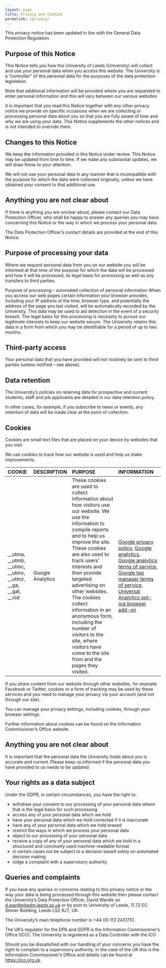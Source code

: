 ```yaml
---
layout: page
title: Privacy and Cookies
permalink: /privacy/
---
```


This privacy notice has been updated in line with the General Data Protection Regulation.

## Purpose of this Notice

This Notice tells you how the University of Leeds (University) will collect and use your personal data when you access this website. The University is a “controller” of this personal data for the purposes of the data protection legislation.

Note that additional information will be provided where you are requested to enter personal information and this will vary between our various websites

It is important that you read this Notice together with any other privacy notice we provide on specific occasions when we are collecting or processing personal data about you so that you are fully aware of how and why we are using your data. This Notice supplements the other notices and is not intended to override them.

## Changes to this Notice

We keep the information provided in this Notice under review. This Notice may be updated from time to time. If we make any substantial updates, we will draw these to your attention.

We will not use your personal data in any manner that is incompatible with the purpose for which the data were collected originally, unless we have obtained your consent to that additional use.

## Anything you are not clear about

If there is anything you are unclear about, please contact our Data Protection Officer, who shall be happy to answer any queries you may have concerning this Notice or the way in which we process your personal data.

The Data Protection Officer’s contact details are provided at the end of this Notice.

## Purpose of processing your data

Where we request personal data from you on our website you will be informed at that time of the purpose for which the data will be processed and how it will be processed, its legal basis for processing as well as any transfers to third parties.

Purpose of processing – automated collection of personal information
When you access our web pages certain information your browser provides, including your IP address at the time, browser type, and potentially the address of the page you last visited, will be automatically recorded by the University. This data may be used to aid detection in the event of a security breach. The legal basis for this processing is necessity to pursue our legitimate interests to keep our website secure. The University retains this data in a form from which you may be identifiable for a period of up to two months.

## Third-party access

Your personal data that you have provided will not routinely be sent to third parties (unless notified – see above).

## Data retention

The University’s policies on retaining data for prospective and current students, staff and job applicants are detailed in our data retention policy.

In other cases, for example, if you subscribe to news or events, any retention of data will be made clear at the point of collection.

## Cookies

Cookies are small text files that are placed on your device by websites that you visit.

We use cookies to track how our website is used and help us make improvements.

| COOKIE | DESCRIPTION | PURPOSE | INFORMATION |
|:-------|:------------|:--------|:------------|
| __utma, __utmb, __utmc, __utmv, __utmz, __ga, __gat, __nid | Google Analytics | These cookies are used to collect information about how visitors use our website. We use the information to compile reports and to help us improve the site. These cookies are also used to track users’ interests and then provide targeted advertising on other websites. The cookies collect information in an anonymous form, including the number of visitors to the site, where visitors have come to the site from and the pages they visited. | [Google privacy policy](https://policies.google.com/privacy?hl=en-GB&gl=uk#infocollect), [Google analytics](http://www.google.com/analytics/learn/privacy.html), [Google analytics terms of service](http://www.google.com/intl/en_uk/analytics/tos.html), [Google tag manager terms of service](https://www.google.com/analytics/tag-manager/use-policy/), [Universal Analytics opt-out browser add-on](https://tools.google.com/dlpage/gaoptout) |

If you share content from our website through other websites, for example Facebook or Twitter, cookies or a form of tracking may be used by these services and you need to manage your privacy via your account (and not through our site).

You can manage your privacy settings, including cookies, through your browser settings.

Further information about cookies can be found on the Information Commissioner’s Office website.

## Anything you are not clear about

It is important that the personal data the University holds about you is accurate and current. Please keep us informed if the personal data you have provided to us needs to be updated.

## Your rights as a data subject

Under the GDPR, in certain circumstances, you have the right to:

* withdraw your consent to our processing of your personal data where that is the legal basis for such processing
* access any of your personal data which we hold
* have your personal data which we hold corrected if it is inaccurate
* have any of your personal data which we hold erased
* restrict the ways in which we process your personal data
* object to our processing of your personal data
* receive a copy of any of your personal data which we hold in a structured and commonly used machine-readable format
* in certain cases not be subject to a decision based solely on automated decision making
* lodge a complaint with a supervisory authority

## Queries and complaints

If you have any queries or concerns relating to this privacy notice or the way your data is being processed through this website then please contact the University’s Data Protection Officer, David Wardle on [d.wardle@adm.leeds.ac.uk](mailto:d.wardle@adm.leeds.ac.uk) or by post to University of Leeds, 11.72 EC Stoner Building, Leeds LS2 9JT, UK.

The University’s main telephone number is +44 (0) 113 2431751.

The UK’s regulator for the DPA and GDPR is the Information Commissioner’s Office (ICO). The University is registered as a Data Controller with the ICO

Should you be dissatisfied with our handling of your concerns you have the right to complain to a supervisory authority. In the case of the UK this is the Information Commissioner’s Office and details can be found at <https://ico.org.uk>.